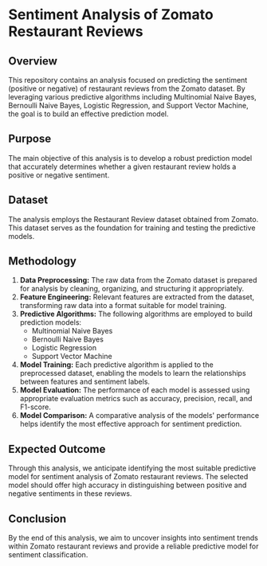 # Sentiment Analysis of Zomato Restaurant Reviews

## Overview
This repository contains an analysis focused on predicting the sentiment (positive or negative) of restaurant reviews from the Zomato dataset. By leveraging various predictive algorithms including Multinomial Naive Bayes, Bernoulli Naive Bayes, Logistic Regression, and Support Vector Machine, the goal is to build an effective prediction model.

## Purpose
The main objective of this analysis is to develop a robust prediction model that accurately determines whether a given restaurant review holds a positive or negative sentiment.

## Dataset
The analysis employs the Restaurant Review dataset obtained from Zomato. This dataset serves as the foundation for training and testing the predictive models.

## Methodology
1. **Data Preprocessing:** The raw data from the Zomato dataset is prepared for analysis by cleaning, organizing, and structuring it appropriately.
2. **Feature Engineering:** Relevant features are extracted from the dataset, transforming raw data into a format suitable for model training.
3. **Predictive Algorithms:** The following algorithms are employed to build prediction models:
   - Multinomial Naive Bayes
   - Bernoulli Naive Bayes
   - Logistic Regression
   - Support Vector Machine
4. **Model Training:** Each predictive algorithm is applied to the preprocessed dataset, enabling the models to learn the relationships between features and sentiment labels.
5. **Model Evaluation:** The performance of each model is assessed using appropriate evaluation metrics such as accuracy, precision, recall, and F1-score.
6. **Model Comparison:** A comparative analysis of the models' performance helps identify the most effective approach for sentiment prediction.

## Expected Outcome
Through this analysis, we anticipate identifying the most suitable predictive model for sentiment analysis of Zomato restaurant reviews. The selected model should offer high accuracy in distinguishing between positive and negative sentiments in these reviews.

## Conclusion
By the end of this analysis, we aim to uncover insights into sentiment trends within Zomato restaurant reviews and provide a reliable predictive model for sentiment classification.

